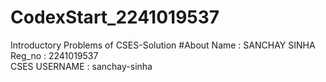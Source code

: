 # CodexStart_2241019537
Introductory Problems of CSES-Solution
#About
Name : SANCHAY SINHA  <br>
Reg_no : 2241019537   <br>
CSES USERNAME : sanchay-sinha
